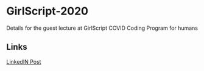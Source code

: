 # GirlScript-2020
Details for the guest lecture at GirlScript COVID Coding Program for humans

## Links

[LinkedIN Post](https://www.linkedin.com/posts/anubhamane_covidcodingprogram-girlscript-techeducation-activity-6648276301515980800-fF16)
